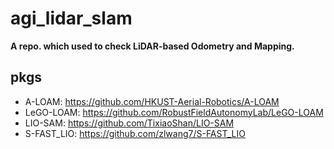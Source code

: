# agi_lidar_slam
**A repo. which used to check LiDAR-based Odometry and Mapping.**

## pkgs

- A-LOAM: https://github.com/HKUST-Aerial-Robotics/A-LOAM
- LeGO-LOAM: https://github.com/RobustFieldAutonomyLab/LeGO-LOAM
- LIO-SAM: https://github.com/TixiaoShan/LIO-SAM
- S-FAST_LIO: https://github.com/zlwang7/S-FAST_LIO
